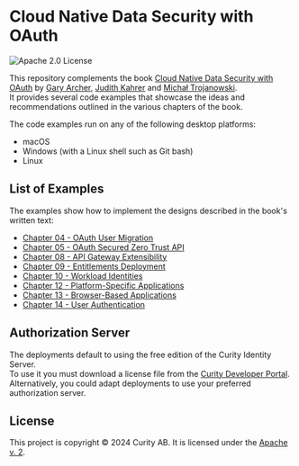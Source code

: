 # Cloud Native Data Security with OAuth

![Apache 2.0 License](https://img.shields.io/github/license/curityio/cloud-native-oauth-security-examples)

This repository complements the book [Cloud Native Data Security with OAuth](https://www.oreilly.com/library/view/cloud-native-data/9781098164874/) by [Gary Archer](https://github.com/gary-archer), [Judith Kahrer](https://github.com/ju-cu) and [Michał Trojanowski](https://github.com/mtrojanowski).\
It provides several code examples that showcase the ideas and recommendations outlined in the various chapters of the book.

The code examples run on any of the following desktop platforms:

- macOS
- Windows (with a Linux shell such as Git bash)
- Linux

## List of Examples

The examples show how to implement the designs described in the book's written text:

- [Chapter 04 - OAuth User Migration](chapter-04-scim-user-migration/README.md)
- [Chapter 05 - OAuth Secured Zero Trust API](chapter-05-secure-api-development/README.md)
- [Chapter 08 - API Gateway Extensibility](chapter-08-api-gateway/README.md)
- [Chapter 09 - Entitlements Deployment](chapter-09-entitlements/README.md)
- [Chapter 10 - Workload Identities](chapter-10-workload-identities/README.md)
- [Chapter 12 - Platform-Specific Applications](chapter-12-platform-specific-apps/README.md)
- [Chapter 13 - Browser-Based Applications](chapter-13-browser-based-apps/README.md)
- [Chapter 14 - User Authentication](chapter-14-user-authentication/README.md)

## Authorization Server

The deployments default to using the free edition of the Curity Identity Server.\
To use it you must download a license file from the [Curity Developer Portal](https://developer.curity.io/community-edition/).\
Alternatively, you could adapt deployments to use your preferred authorization server.

## License

This project is copyright &#169; 2024 Curity AB. It is licensed under the [Apache v. 2](LICENSE).

